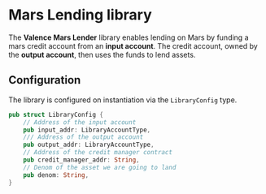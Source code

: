 # Mars Lending library

The **Valence Mars Lender** library enables lending on Mars by funding a mars credit account from an **input account**. The credit account, owned by the **output account**, then uses the funds to lend assets.

## Configuration

The library is configured on instantiation via the `LibraryConfig` type.

```rust
pub struct LibraryConfig {
    // Address of the input account 
    pub input_addr: LibraryAccountType,
    /// Address of the output account
    pub output_addr: LibraryAccountType,
    // Address of the credit manager contract
    pub credit_manager_addr: String,
    // Denom of the asset we are going to land
    pub denom: String,
}
```
